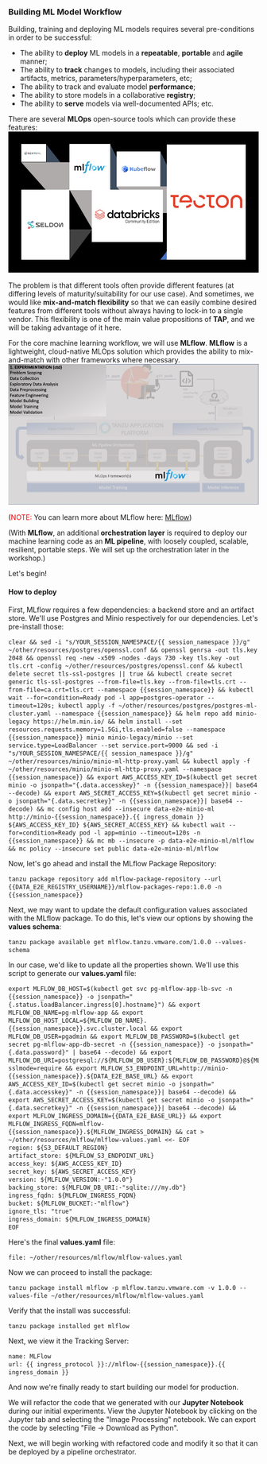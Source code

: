 ### Building ML Model Workflow

Building, training and deploying ML models requires several pre-conditions in order to be successful:
* The ability to **deploy** ML models in a **repeatable**, **portable** and **agile** manner;
* The ability to **track** changes to models, including their associated artifacts, metrics, parameters/hyperparameters, etc;
* The ability to track and evaluate model **performance**;
* The ability to store models in a collaborative **registry**;
* The ability to **serve** models via well-documented APIs; etc.

There are several **MLOps** open-source tools which can provide these features:
![MLOps - Different Frameworks](images/different-mlops-frameworks.jpg)

The problem is that different tools often provide different features (at differing levels of maturity/suitability for our use case). 
And sometimes, we would like **mix-and-match flexibility** so that we can easily combine desired features from different tools 
without always having to lock-in to a single vendor. This flexibility is one of the main value propositions of **TAP**, and 
we will be taking advantage of it here.

For the core machine learning workflow, we will use **MLflow**. **MLflow** is a lightweight, cloud-native MLOps solution
which provides the ability to mix-and-match with other frameworks where necessary. 
![MLOps - Experimentation](images/mlflow-usecase-experimentation2.jpg)

(<font color="red">NOTE:</font> You can learn more about MLflow here: <a href="https://mlflow.org/" target="_blank">MLflow</a>)

(With **MLflow**, an additional **orchestration layer** is required to deploy our machine learning code as 
an **ML pipeline**, with loosely coupled, scalable, resilient, portable steps.
We will set up the orchestration later in the workshop.)

Let's begin!

#### How to deploy

First, MLflow requires a few dependencies: a backend store and an artifact store.
We'll use Postgres and Minio respectively for our dependencies.
Let's pre-install those:
```execute
clear && sed -i "s/YOUR_SESSION_NAMESPACE/{{ session_namespace }}/g" ~/other/resources/postgres/openssl.conf && openssl genrsa -out tls.key 2048 && openssl req -new -x509 -nodes -days 730 -key tls.key -out tls.crt -config ~/other/resources/postgres/openssl.conf && kubectl delete secret tls-ssl-postgres || true && kubectl create secret generic tls-ssl-postgres --from-file=tls.key --from-file=tls.crt --from-file=ca.crt=tls.crt --namespace {{session_namespace}} && kubectl wait --for=condition=Ready pod -l app=postgres-operator --timeout=120s; kubectl apply -f ~/other/resources/postgres/postgres-ml-cluster.yaml --namespace {{session_namespace}} && helm repo add minio-legacy https://helm.min.io/ && helm install --set resources.requests.memory=1.5Gi,tls.enabled=false --namespace {{session_namespace}} minio minio-legacy/minio --set service.type=LoadBalancer --set service.port=9000 && sed -i "s/YOUR_SESSION_NAMESPACE/{{ session_namespace }}/g" ~/other/resources/minio/minio-ml-http-proxy.yaml && kubectl apply -f ~/other/resources/minio/minio-ml-http-proxy.yaml --namespace {{session_namespace}} && export AWS_ACCESS_KEY_ID=$(kubectl get secret minio -o jsonpath="{.data.accesskey}" -n {{session_namespace}}| base64 --decode) && export AWS_SECRET_ACCESS_KEY=$(kubectl get secret minio -o jsonpath="{.data.secretkey}" -n {{session_namespace}}| base64 --decode) && mc config host add --insecure data-e2e-minio-ml http://minio-{{session_namespace}}.{{ ingress_domain }} ${AWS_ACCESS_KEY_ID} ${AWS_SECRET_ACCESS_KEY} && kubectl wait --for=condition=Ready pod -l app=minio --timeout=120s -n {{session_namespace}} && mc mb --insecure -p data-e2e-minio-ml/mlflow && mc policy --insecure set public data-e2e-minio-ml/mlflow 
```

Now, let's go ahead and install the MLflow Package Repository:
```execute
tanzu package repository add mlflow-package-repository --url {{DATA_E2E_REGISTRY_USERNAME}}/mlflow-packages-repo:1.0.0 -n {{session_namespace}}
```

Next, we may want to update the default configuration values associated with the MLflow package.
To do this, let's view our options by showing the **values schema**:
```execute
tanzu package available get mlflow.tanzu.vmware.com/1.0.0 --values-schema
```

In our case, we'd like to update all the properties shown.
We'll use this script to generate our **values.yaml** file:
```execute
export MLFLOW_DB_HOST=$(kubectl get svc pg-mlflow-app-lb-svc -n {{session_namespace}} -o jsonpath="{.status.loadBalancer.ingress[0].hostname}") && export MLFLOW_DB_NAME=pg-mlflow-app && export MLFLOW_DB_HOST_LOCAL=${MLFLOW_DB_NAME}.{{session_namespace}}.svc.cluster.local && export MLFLOW_DB_USER=pgadmin && export MLFLOW_DB_PASSWORD=$(kubectl get secret pg-mlflow-app-db-secret -n {{session_namespace}} -o jsonpath="{.data.password}" | base64 --decode) && export MLFLOW_DB_URI=postgresql://${MLFLOW_DB_USER}:${MLFLOW_DB_PASSWORD}@${MLFLOW_DB_HOST_LOCAL}:5432/${MLFLOW_DB_NAME}?sslmode=require && export MLFLOW_S3_ENDPOINT_URL=http://minio-{{session_namespace}}.${DATA_E2E_BASE_URL} && export AWS_ACCESS_KEY_ID=$(kubectl get secret minio -o jsonpath="{.data.accesskey}" -n {{session_namespace}}| base64 --decode) && export AWS_SECRET_ACCESS_KEY=$(kubectl get secret minio -o jsonpath="{.data.secretkey}" -n {{session_namespace}}| base64 --decode) && export MLFLOW_INGRESS_DOMAIN={{DATA_E2E_BASE_URL}} && export MLFLOW_INGRESS_FQDN=mlflow-{{session_namespace}}.${MLFLOW_INGRESS_DOMAIN} && cat > ~/other/resources/mlflow/mlflow-values.yaml <<- EOF
region: ${S3_DEFAULT_REGION}
artifact_store: ${MLFLOW_S3_ENDPOINT_URL}
access_key: ${AWS_ACCESS_KEY_ID}
secret_key: ${AWS_SECRET_ACCESS_KEY}
version: ${MLFLOW_VERSION:-"1.0.0"}
backing_store: ${MLFLOW_DB_URI:-"sqlite:///my.db"}
ingress_fqdn: ${MLFLOW_INGRESS_FQDN}
bucket: ${MLFLOW_BUCKET:-"mlflow"}
ignore_tls: "true"
ingress_domain: ${MLFLOW_INGRESS_DOMAIN}
EOF
```

Here's the final **values.yaml** file:
```editor:open-file
file: ~/other/resources/mlflow/mlflow-values.yaml
```

Now we can proceed to install the package:
```execute
tanzu package install mlflow -p mlflow.tanzu.vmware.com -v 1.0.0 --values-file ~/other/resources/mlflow/mlflow-values.yaml
```

Verify that the install was successful:
```execute
tanzu package installed get mlflow
```

Next, we view it the Tracking Server:
```dashboard:create-dashboard
name: MLFlow
url: {{ ingress_protocol }}://mlflow-{{session_namespace}}.{{ ingress_domain }}
```

And now we're finally ready to start building our model for production.

We will refactor the code that we generated with our **Jupyter Notebook** during our initial experiments.
View the Jupyter Notebook by clicking on the Jupyter tab and selecting the "Image Processing" notebook.
We can export the code by selecting "File -> Download as Python".

Next, we will begin working with refactored code and modify it so that it can be deployed by a pipeline orchestrator.






